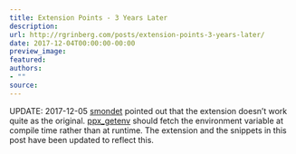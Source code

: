 ```yaml
---
title: Extension Points - 3 Years Later
description:
url: http://rgrinberg.com/posts/extension-points-3-years-later/
date: 2017-12-04T00:00:00-00:00
preview_image:
featured:
authors:
- ""
source:
---
```


<p>UPDATE: 2017-12-05 <a href="https://github.com/smondet" class="reference external">smondet</a> pointed out that the extension doesn&rsquo;t work quite as
the original. <a href="https://github.com/ocaml-ppx/ppx_getenv/" class="reference external">ppx_getenv</a> should fetch the environment variable at compile time
rather than at runtime. The extension and the snippets in this post have been
updated to reflect this.</p>

